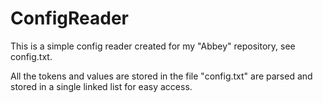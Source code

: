 # ConfigReader

This is a simple config reader created for my "Abbey" repository, see config.txt.

All the tokens and values are stored in the file "config.txt" are parsed and stored in a single linked list for easy access.

